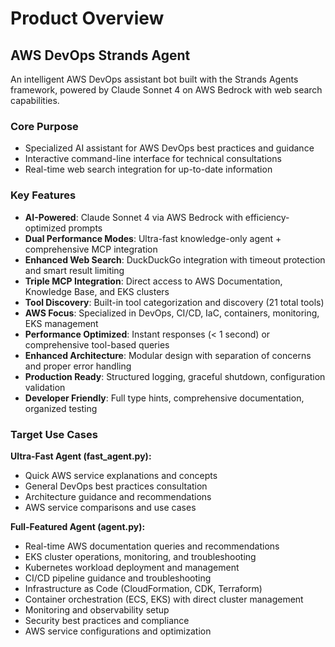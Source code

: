 # Product Overview

## AWS DevOps Strands Agent

An intelligent AWS DevOps assistant bot built with the Strands Agents framework, powered by Claude Sonnet 4 on AWS Bedrock with web search capabilities.

### Core Purpose
- Specialized AI assistant for AWS DevOps best practices and guidance
- Interactive command-line interface for technical consultations
- Real-time web search integration for up-to-date information

### Key Features
- **AI-Powered**: Claude Sonnet 4 via AWS Bedrock with efficiency-optimized prompts
- **Dual Performance Modes**: Ultra-fast knowledge-only agent + comprehensive MCP integration
- **Enhanced Web Search**: DuckDuckGo integration with timeout protection and smart result limiting
- **Triple MCP Integration**: Direct access to AWS Documentation, Knowledge Base, and EKS clusters
- **Tool Discovery**: Built-in tool categorization and discovery (21 total tools)
- **AWS Focus**: Specialized in DevOps, CI/CD, IaC, containers, monitoring, EKS management
- **Performance Optimized**: Instant responses (< 1 second) or comprehensive tool-based queries
- **Enhanced Architecture**: Modular design with separation of concerns and proper error handling
- **Production Ready**: Structured logging, graceful shutdown, configuration validation
- **Developer Friendly**: Full type hints, comprehensive documentation, organized testing

### Target Use Cases

**Ultra-Fast Agent (fast_agent.py):**
- Quick AWS service explanations and concepts
- General DevOps best practices consultation
- Architecture guidance and recommendations
- AWS service comparisons and use cases

**Full-Featured Agent (agent.py):**
- Real-time AWS documentation queries and recommendations
- EKS cluster operations, monitoring, and troubleshooting
- Kubernetes workload deployment and management
- CI/CD pipeline guidance and troubleshooting
- Infrastructure as Code (CloudFormation, CDK, Terraform)
- Container orchestration (ECS, EKS) with direct cluster management
- Monitoring and observability setup
- Security best practices and compliance
- AWS service configurations and optimization